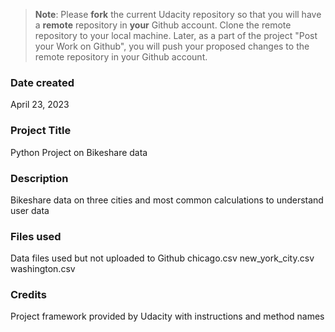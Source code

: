 >**Note**: Please **fork** the current Udacity repository so that you will have a **remote** repository in **your** Github account. Clone the remote repository to your local machine. Later, as a part of the project "Post your Work on Github", you will push your proposed changes to the remote repository in your Github account.

### Date created
April 23, 2023

### Project Title
Python Project on Bikeshare data

### Description
Bikeshare data on three cities and most common calculations to understand user data

### Files used
Data files used but not uploaded to Github
chicago.csv
new_york_city.csv
washington.csv

### Credits
Project framework provided by Udacity with instructions and method names

